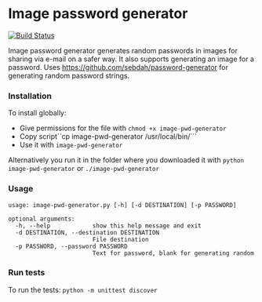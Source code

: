 # Image password generator
[![Build Status](https://travis-ci.org/ivansabik/image-pass-generator.svg)](https://travis-ci.org/ivansabik/image-pass-generator)

Image password generator generates random passwords in images for sharing via e-mail on a safer way. It also supports generating an image for a password. Uses https://github.com/sebdah/password-generator for generating random password strings.

### Installation

To install globally:

- Give permissions for the file with ```chmod +x image-pwd-generator```
- Copy script``cp image-pwd-generator /usr/local/bin/```
- Use it with ```image-pwd-generator``` 

Alternatively you run it in the folder where you downloaded it with ```python image-pwd-generator``` or ```./image-pwd-generator```

### Usage

```
usage: image-pwd-generator.py [-h] [-d DESTINATION] [-p PASSWORD]

optional arguments:
  -h, --help            show this help message and exit
  -d DESTINATION, --destination DESTINATION
                        File destination
  -p PASSWORD, --password PASSWORD
                        Text for password, blank for generating random
```

### Run tests

To run the tests: ```python -m unittest discover```
